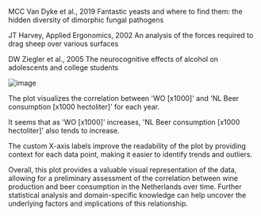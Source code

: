 
MCC Van Dyke et al., 2019
Fantastic yeasts and where to find them: the hidden diversity of dimorphic fungal pathogens

JT Harvey, Applied Ergonomics, 2002
An analysis of the forces required to drag sheep over various surfaces

DW Ziegler et al., 2005
The neurocognitive effects of alcohol on adolescents and college students


![image](corr_plott.png)

The plot visualizes the correlation between 'WO [x1000]' and 'NL Beer consumption [x1000 hectoliter]' for each year.

It seems that as 'WO [x1000]' increases, 'NL Beer consumption [x1000 hectoliter]' also tends to increase. 


The custom X-axis labels improve the readability of the plot by providing context for each data point, making it easier to identify trends and outliers.

Overall, this plot provides a valuable visual representation of the data, allowing for a preliminary assessment of the correlation between wine production and beer consumption in the Netherlands over time. Further statistical analysis and domain-specific knowledge can help uncover the underlying factors and implications of this relationship.
